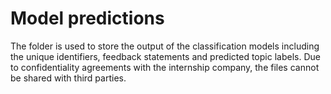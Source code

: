# Model predictions 

The folder is used to store the output of the classification models including the unique identifiers, feedback statements and predicted topic labels. Due to confidentiality agreements with the internship company, the files cannot be shared with third parties.